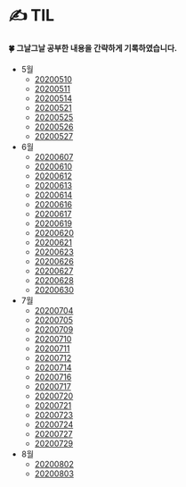 # ✍ TIL

#### 🍀 그날그날 공부한 내용을 간략하게 기록하였습니다.

- 5월
  - [20200510](5월/20200510.md)
  - [20200511](5월/20200511.md)
  - [20200514](5월/20200514.md)
  - [20200521](5월/20200521.md)
  - [20200525](5월/20200525.md)
  - [20200526](5월/20200526.md)
  - [20200527](5월/20200527.md)
- 6월
  - [20200607](6월/20200607.md)
  - [20200610](6월/20200610.md)
  - [20200612](6월/20200612.md) 
  - [20200613](6월/20200613.md) 
  - [20200614](6월/20200614.md)
  - [20200616](6월/20200616.md) 
  - [20200617](6월/20200617.md) 
  - [20200619](6월/20200619.md)
  - [20200620](6월/20200620.md)
  - [20200621](6월/20200621.md)
  - [20200623](6월/20200623.md)
  - [20200626](6월/20200626.md)
  - [20200627](6월/20200627.md)
  - [20200628](6월/20200628.md)
  - [20200630](6월/20200630.md)
- 7월
  - [20200704](7월/20200704.md)
  - [20200705](7월/20200705.md)
  - [20200709](7월/20200709.md)
  - [20200710](7월/20200710.md)
  - [20200711](7월/20200711.md)
  - [20200712](7월/20200712.md)
  - [20200714](7월/20200714.md)
  - [20200716](7월/20200716.md)
  - [20200717](7월/20200717.md)
  - [20200720](7월/20200720.md)
  - [20200721](7월/20200721.md)
  - [20200723](7월/20200723.md)
  - [20200724](7월/20200724.md)
  - [20200727](7월/20200727.md)
  - [20200729](7월/20200729.md)
- 8월
  - [20200802](8월/20200802.md)
  - [20200803](8월/20200803.md)

